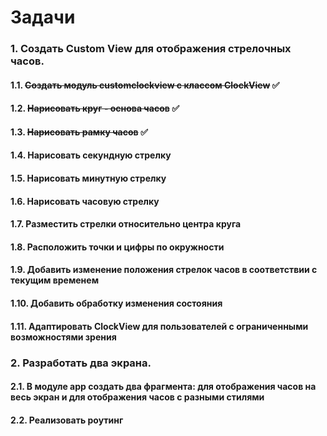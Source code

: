 # Задачи
### 1. Создать Custom View для отображения стрелочных часов.
#### 1.1. ~~Создать модуль customclockview с классом ClockView~~ ✅
#### 1.2. ~~Нарисовать круг - основа часов~~ ✅
#### 1.3. ~~Нарисовать рамку часов~~ ✅
#### 1.4. Нарисовать секундную стрелку
#### 1.5. Нарисовать минутную стрелку
#### 1.6. Нарисовать часовую стрелку
#### 1.7. Разместить стрелки относительно центра круга
#### 1.8. Расположить точки и цифры по окружности
#### 1.9.  Добавить изменение положения стрелок часов в соответствии с текущим временем
#### 1.10. Добавить обработку изменения состояния
#### 1.11. Адаптировать ClockView для пользователей с ограниченными возможностями зрения
### 2. Разработать два экрана.
#### 2.1. В модуле app создать два фрагмента: для отображения часов на весь экран и для отображения часов с разными стилями
#### 2.2. Реализовать роутинг